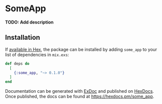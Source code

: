 # SomeApp

**TODO: Add description**

## Installation

If [available in Hex](https://hex.pm/docs/publish), the package can be installed
by adding `some_app` to your list of dependencies in `mix.exs`:

```elixir
def deps do
  [
    {:some_app, "~> 0.1.0"}
  ]
end
```

Documentation can be generated with [ExDoc](https://github.com/elixir-lang/ex_doc)
and published on [HexDocs](https://hexdocs.pm). Once published, the docs can
be found at <https://hexdocs.pm/some_app>.

